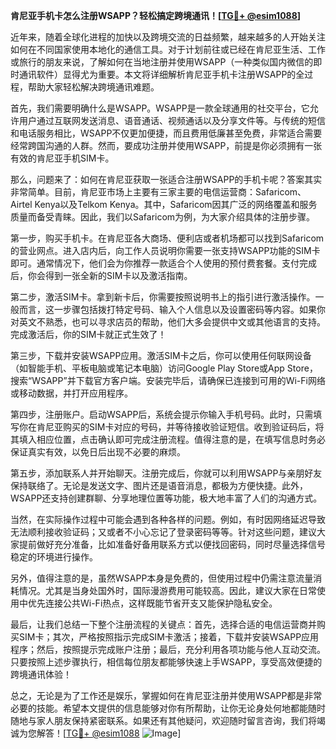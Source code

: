 **肯尼亚手机卡怎么注册WSAPP？轻松搞定跨境通讯！[[TG💪+ @esim1088](https://t.me/s/esim1088)]**

近年来，随着全球化进程的加快以及跨境交流的日益频繁，越来越多的人开始关注如何在不同国家使用本地化的通信工具。对于计划前往或已经在肯尼亚生活、工作或旅行的朋友来说，了解如何在当地注册并使用WSAPP（一种类似国内微信的即时通讯软件）显得尤为重要。本文将详细解析肯尼亚手机卡注册WSAPP的全过程，帮助大家轻松解决跨境通讯难题。

首先，我们需要明确什么是WSAPP。WSAPP是一款全球通用的社交平台，它允许用户通过互联网发送消息、语音通话、视频通话以及分享文件等。与传统的短信和电话服务相比，WSAPP不仅更加便捷，而且费用低廉甚至免费，非常适合需要经常跨国沟通的人群。然而，要成功注册并使用WSAPP，前提是你必须拥有一张有效的肯尼亚手机SIM卡。

那么，问题来了：如何在肯尼亚获取一张适合注册WSAPP的手机卡呢？答案其实非常简单。目前，肯尼亚市场上主要有三家主要的电信运营商：Safaricom、Airtel Kenya以及Telkom Kenya。其中，Safaricom因其广泛的网络覆盖和服务质量而备受青睐。因此，我们以Safaricom为例，为大家介绍具体的注册步骤。

第一步，购买手机卡。在肯尼亚各大商场、便利店或者机场都可以找到Safaricom的营业网点。进入店内后，向工作人员说明你需要一张支持WSAPP功能的SIM卡即可。通常情况下，他们会为你推荐一款适合个人使用的预付费套餐。支付完成后，你会得到一张全新的SIM卡以及激活指南。

第二步，激活SIM卡。拿到新卡后，你需要按照说明书上的指引进行激活操作。一般而言，这一步骤包括拨打特定号码、输入个人信息以及设置密码等内容。如果你对英文不熟悉，也可以寻求店员的帮助，他们大多会提供中文或其他语言的支持。完成激活后，你的SIM卡就正式生效了！

第三步，下载并安装WSAPP应用。激活SIM卡之后，你可以使用任何联网设备（如智能手机、平板电脑或笔记本电脑）访问Google Play Store或App Store，搜索“WSAPP”并下载官方客户端。安装完毕后，请确保已连接到可用的Wi-Fi网络或移动数据，并打开应用程序。

第四步，注册账户。启动WSAPP后，系统会提示你输入手机号码。此时，只需填写你在肯尼亚购买的SIM卡对应的号码，并等待接收验证短信。收到验证码后，将其填入相应位置，点击确认即可完成注册流程。值得注意的是，在填写信息时务必保证真实有效，以免日后出现不必要的麻烦。

第五步，添加联系人并开始聊天。注册完成后，你就可以利用WSAPP与亲朋好友保持联络了。无论是发送文字、图片还是语音消息，都极为方便快捷。此外，WSAPP还支持创建群聊、分享地理位置等功能，极大地丰富了人们的沟通方式。

当然，在实际操作过程中可能会遇到各种各样的问题。例如，有时因网络延迟导致无法顺利接收验证码；又或者不小心忘记了登录密码等等。针对这些问题，建议大家提前做好充分准备，比如准备好备用联系方式以便找回密码，同时尽量选择信号稳定的环境进行操作。

另外，值得注意的是，虽然WSAPP本身是免费的，但使用过程中仍需注意流量消耗情况。尤其是当身处国外时，国际漫游费用可能较高。因此，建议大家在日常使用中优先连接公共Wi-Fi热点，这样既能节省开支又能保护隐私安全。

最后，让我们总结一下整个注册流程的关键点：首先，选择合适的电信运营商并购买SIM卡；其次，严格按照指示完成SIM卡激活；接着，下载并安装WSAPP应用程序；然后，按照提示完成账户注册；最后，充分利用各项功能与他人互动交流。只要按照上述步骤执行，相信每位朋友都能够快速上手WSAPP，享受高效便捷的跨境通讯体验！

总之，无论是为了工作还是娱乐，掌握如何在肯尼亚注册并使用WSAPP都是非常必要的技能。希望本文提供的信息能够对你有所帮助，让你无论身处何地都能随时随地与家人朋友保持紧密联系。如果还有其他疑问，欢迎随时留言咨询，我们将竭诚为您解答！[[TG💪+ @esim1088](https://t.me/s/esim1088) ![Image](https://i.postimg.cc/4NQfJmqS/Snipaste-2025-05-13-00-14-12.png)]